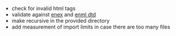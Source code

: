 - check for invalid html tags
- validate against [enex](https://evernote.com/blog/how-evernotes-xml-export-format-works/) and [enml dtd](https://dev.evernote.com/doc/articles/enml.php)
- make recursive in the provided directory
- add measurement of import limits in case there are too many files
